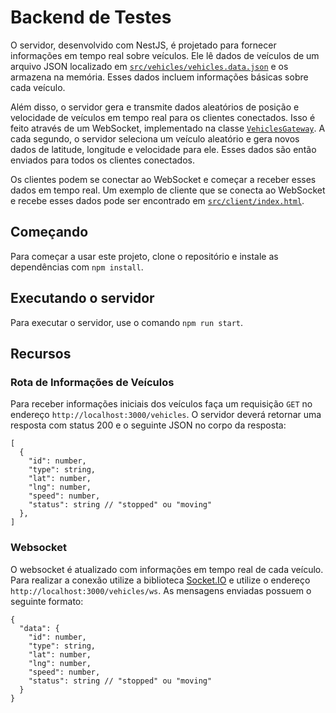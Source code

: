 # Backend de Testes

O servidor, desenvolvido com NestJS, é projetado para fornecer informações em tempo real sobre veículos. Ele lê dados de veículos de um arquivo JSON localizado em [`src/vehicles/vehicles.data.json`](src/vehicles/vehicles.data.json) e os armazena na memória. Esses dados incluem informações básicas sobre cada veículo.

Além disso, o servidor gera e transmite dados aleatórios de posição e velocidade de veículos em tempo real para os clientes conectados. Isso é feito através de um WebSocket, implementado na classe [`VehiclesGateway`](src/vehicles/vehicles.gateway.ts). A cada segundo, o servidor seleciona um veículo aleatório e gera novos dados de latitude, longitude e velocidade para ele. Esses dados são então enviados para todos os clientes conectados.

Os clientes podem se conectar ao WebSocket e começar a receber esses dados em tempo real. Um exemplo de cliente que se conecta ao WebSocket e recebe esses dados pode ser encontrado em [`src/client/index.html`](src/client/index.html).

## Começando

Para começar a usar este projeto, clone o repositório e instale as dependências com `npm install`.

## Executando o servidor

Para executar o servidor, use o comando `npm run start`.

## Recursos

### Rota de Informações de Veículos

Para receber informações iniciais dos veículos faça um requisição `GET` no endereço `http://localhost:3000/vehicles`. O servidor deverá retornar uma resposta com status 200 e o seguinte JSON no corpo da resposta:

```
[
  {
    "id": number,
    "type": string,
    "lat": number,
    "lng": number,
    "speed": number,
    "status": string // "stopped" ou "moving"
  },
]
```

### Websocket

O websocket é atualizado com informações em tempo real de cada veículo. Para realizar a conexão utilize a biblioteca [Socket.IO](https://socket.io/docs/v4/client-api/) e utilize o endereço `http://localhost:3000/vehicles/ws`. As mensagens enviadas possuem o seguinte formato:

```
{
  "data": {
    "id": number,
    "type": string,
    "lat": number,
    "lng": number,
    "speed": number,
    "status": string // "stopped" ou "moving"
  }
}
```
